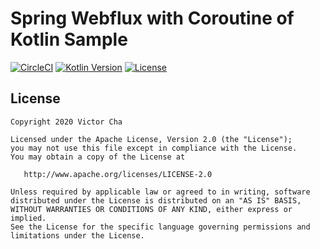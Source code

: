 
Spring Webflux with Coroutine of Kotlin Sample
=
[![CircleCI](https://circleci.com/gh/chayu07/webflux-coroutine/tree/circleci-project-setup.svg?style=svg)](https://circleci.com/gh/chayu07/webflux-coroutine/tree/circleci-project-setup)
[![Kotlin Version](https://img.shields.io/badge/kotlin-1.3.71-blue.svg)](http://kotlinlang.org/)
[![License](https://img.shields.io/badge/License-Apache%202.0-blue.svg)](http://www.apache.org/licenses/LICENSE-2.0)

License
-

    Copyright 2020 Victor Cha

    Licensed under the Apache License, Version 2.0 (the "License");
    you may not use this file except in compliance with the License.
    You may obtain a copy of the License at

       http://www.apache.org/licenses/LICENSE-2.0

    Unless required by applicable law or agreed to in writing, software
    distributed under the License is distributed on an "AS IS" BASIS,
    WITHOUT WARRANTIES OR CONDITIONS OF ANY KIND, either express or implied.
    See the License for the specific language governing permissions and
    limitations under the License.

